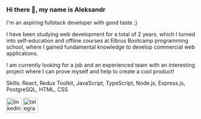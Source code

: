 ### Hi there 👋, my name is Aleksandr

I'm an aspiring fullstack developer with good taste ;)

I have been studying web development for a total of 2 years, which I turned into self-education and offline courses at Elbrus Bootcamp programming school, where I gained fundamental knowledge to develop commercial web applications.

I am currently looking for a job and an experienced team with an interesting project where I can prove myself and help to create a cool product!

Skills: React, Redux Toolkit, JavaScript, TypeScript, Node.js, Express.js, PostgreSQL, HTML, CSS



[<img src='https://cdn.jsdelivr.net/npm/simple-icons@3.0.1/icons/linkedin.svg' alt='linkedin' height='40'>](https://www.linkedin.com/in/https://www.linkedin.com/in/haterspace//)
[<img src='https://cdn.jsdelivr.net/npm/simple-icons@3.0.1/icons/telegram.svg' alt='telegram' height='40'>](https://t.me/haterspace)

